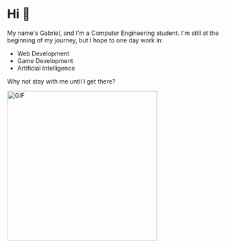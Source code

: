 # Hi 👋

My name's Gabriel, and I'm a Computer Engineering student. I'm still at the beginning of my journey, but I hope to one day work in:

- Web Development
- Game Development
- Artificial Intelligence

Why not stay with me until I get there?

<img hight="300" width="350" alt="GIF" align="center" src="https://64.media.tumblr.com/1f35d38b27d6d62507fafce6dfca8382/a812b236aa921c27-8b/s1280x1920/6880e3a3df3b584d69bc9efc41c1dfe022aabd90.gif">

